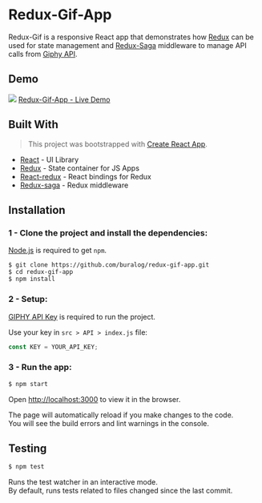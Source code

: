 # Redux-Gif-App
  
Redux-Gif is a responsive React app that demonstrates how [Redux](https://redux.js.org/) can be used for state management and [Redux-Saga](https://redux-saga.js.org/) middleware to manage API calls from [Giphy API](https://haha.giphy.api.com).


## Demo
![](redux-gif-app-demo)
[Redux-Gif-App - Live Demo](https://buralog.github.io/react-twitch-app/)

## Built With
>This project was bootstrapped with [Create React App](https://github.com/facebook/create-react-app).
* [React](https://reactjs.org/) - UI Library
* [Redux](https://redux.js.org/) - State container for JS Apps
* [React-redux](https://react-redux.js.org/) - React bindings for Redux
* [Redux-saga](https://redux-saga.js.org/) - Redux middleware

## Installation
### **1 -**  Clone the project and install the dependencies:

  [Node.js](http://nodejs.org/) is  required to get ``npm``.

```
$ git clone https://github.com/buralog/redux-gif-app.git
$ cd redux-gif-app
$ npm install
```

### **2 -** Setup:


[GIPHY API Key](https://developers.giphy.com/) is required to run the project.

Use your key in ``src > API > index.js`` file:

```js
const KEY = YOUR_API_KEY;
```

### **3 -** Run the app:

```sh
$ npm start
```
Open [http://localhost:3000](http://localhost:3000) to view it in the browser.

The page will automatically reload if you make changes to the code.<br>
You will see the build errors and lint warnings in the console.

## Testing
```sh
$ npm test
```
Runs the test watcher in an interactive mode.<br>
By default, runs tests related to files changed since the last commit.

